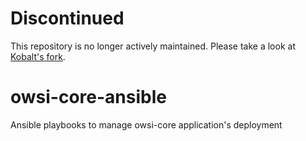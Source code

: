 Discontinued
============
This repository is no longer actively maintained. Please take a look at [Kobalt's fork](https://github.com/igloo-project/igloo-ansible).

# owsi-core-ansible
Ansible playbooks to manage owsi-core application's deployment
